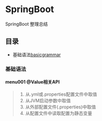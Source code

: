 SpringBoot 
===========================
SpringBoot 整理总结

## 目录
* 基础语法[basicgrammar](#基础语法)


### 基础语法
#### menu001 @Value相关API

> 1. 从.yml或.properties配置文件中取值
> 2. 从JVM启动参数中取值
> 3. 从外部配置文件(.properties)中取值
> 4. 从配置文件中读取配置为静态变量